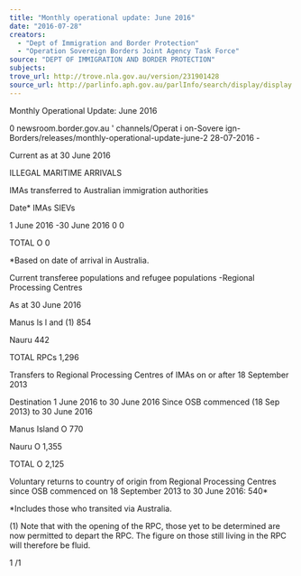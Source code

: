 ```yaml
---
title: "Monthly operational update: June 2016"
date: "2016-07-28"
creators:
  - "Dept of Immigration and Border Protection"
  - "Operation Sovereign Borders Joint Agency Task Force"
source: "DEPT OF IMMIGRATION AND BORDER PROTECTION"
subjects:
trove_url: http://trove.nla.gov.au/version/231901428
source_url: http://parlinfo.aph.gov.au/parlInfo/search/display/display.w3p;query=Id%3A%22media/pressrel/4729674%22
---
```


 Monthly Operational Update: June 2016 

 0 newsroom.border.gov.au ' channels/Operat i on-Sovere ign-Borders/releases/monthly-operational-update-june-2  28-07-2016 -

 Current as at 30 June 2016 

 ILLEGAL MARITIME ARRIVALS 

 IMAs transferred to Australian immigration authorities 

 Date* IMAs SIEVs 

 1 June 2016 -30 June 2016 0 0 

 TOTAL O 0 

 *Based on date of arrival in Australia. 

 Current transferee populations and refugee populations -Regional Processing Centres 

 As at 30 June 2016 

 Manus ls l and (1) 854 

 Nauru 442 

 TOTAL RPCs 1,296 

 Transfers to Regional Processing Centres of IMAs on or after 18 September 2013 

 Destination 1 June 2016 to 30 June 2016 Since OSB commenced (18 Sep 2013) to 30 June 2016 

 Manus Island O 770 

 Nauru O 1,355 

 TOTAL O 2,125 

 Voluntary returns to country of origin from Regional Processing Centres since OSB commenced on 18  September 2013 to 30 June 2016: 540* 

 *Includes those who transited via Australia. 

 (1) Note that with the opening of the RPC, those yet to be determined are now permitted to depart the RPC. The  figure on those still living in the RPC will therefore be fluid. 

 1 /1 

